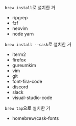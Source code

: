 `brew install`로 설치한 거 
- ripgrep
- fzf
- neovim
- node yarn

`brew install --cask`로 설치한 거

- iterm2
- firefox
- gureumkim
- vim
- git
- font-fira-code
- discord 
- slack
- visual-studio-code

`brew tap`으로 설치한 거
- homebrew/cask-fonts
